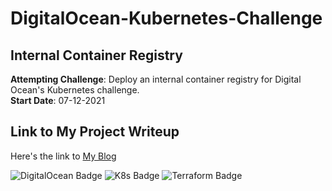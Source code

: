 # DigitalOcean-Kubernetes-Challenge
## Internal Container Registry

**Attempting Challenge**: Deploy an internal container registry for Digital Ocean's Kubernetes challenge.<br>
**Start Date**: 07-12-2021

## Link to My  Project Writeup

Here's the link to  [My Blog](https://olwimamdouh.hashnode.dev/digitalocean-kubernetes-challenge-deploying-an-internal-container-registry)






![DigitalOcean Badge](https://web-platforms.sfo2.cdn.digitaloceanspaces.com/WWW/Badge%201.svg)
![K8s Badge](https://img.icons8.com/color/48/000000/kubernetes.png)
![Terraform Badge](https://www.vectorlogo.zone/logos/terraformio/terraformio-icon.svg)
